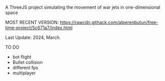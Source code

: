 A ThreeJS project simulating the movement of war jets in one-dimensional space

MOST RECENT VERSION: https://rawcdn.githack.com/alperenbutun/free-time-project/5c671a7/index.html

Last Update: 2024, March.

TO DO
* bot flight
* Bullet collision
* different fps
* multiplayer
